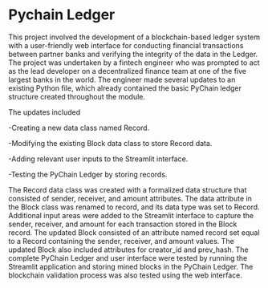 # Pychain Ledger

This project involved the development of a blockchain-based ledger system with a user-friendly web interface for conducting financial transactions between partner banks and verifying the integrity of the data in the Ledger. The project was undertaken by a fintech engineer who was prompted to act as the lead developer on a decentralized finance team at one of the five largest banks in the world. The engineer made several updates to an existing Python file, which already contained the basic PyChain ledger structure created throughout the module.

The updates included

 -Creating a new data class named Record.

 -Modifying the existing Block data class to store Record data.

-Adding relevant user inputs to the Streamlit interface. 

-Testing the PyChain Ledger by storing records. 

The Record data class was created with a formalized data structure that consisted of sender, receiver, and amount attributes. The data attribute in the Block class was renamed to record, and its data type was set to Record.
Additional input areas were added to the Streamlit interface to capture the sender, receiver, and amount for each transaction stored in the Block record. The updated Block consisted of an attribute named record set equal to a Record containing the sender, receiver, and amount values. The updated Block also included attributes for creator_id and prev_hash.
The complete PyChain Ledger and user interface were tested by running the Streamlit application and storing mined blocks in the PyChain Ledger. The blockchain validation process was also tested using the web interface.
